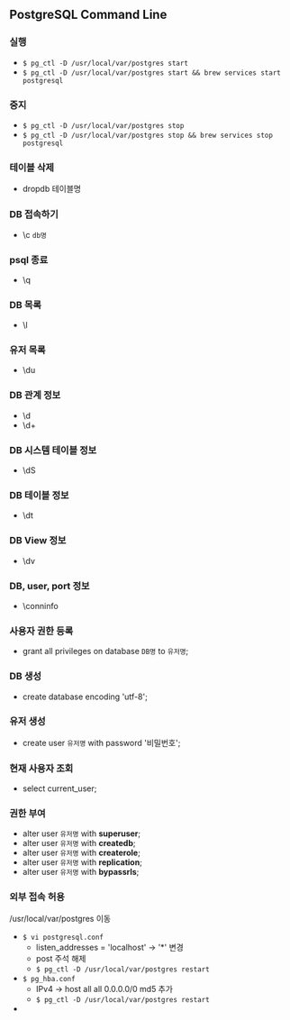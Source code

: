## PostgreSQL Command Line

### 실행

- `$ pg_ctl -D /usr/local/var/postgres start`
- `$ pg_ctl -D /usr/local/var/postgres start && brew services start postgresql` 

### 중지

- `$ pg_ctl -D /usr/local/var/postgres stop`
- `$ pg_ctl -D /usr/local/var/postgres stop && brew services stop postgresql` 

### 테이블 삭제

- dropdb 테이블명

### DB 접속하기 

- \c `db명`

### psql 종료

- \q

### DB 목록

- \l

### 유저 목록

- \du

### DB 관계 정보

- \d
- \d+

### DB 시스템 테이블 정보

- \dS

### DB 테이블 정보

- \dt

### DB View 정보

- \dv

### DB, user, port 정보

- \conninfo

### 사용자 권한 등록

- grant all privileges on database `DB명` to `유저명`;

### DB 생성

- create database <name> encoding 'utf-8';

### 유저 생성

- create user `유저명` with password '비밀번호';

### 현재 사용자 조회

- select current_user;

### 권한 부여

- alter user `유저명` with **superuser**;
- alter user `유저명` with **createdb**;
- alter user `유저명` with **createrole**;
- alter user `유저명` with **replication**;
- alter user `유저명` with **bypassrls**;

### 외부 접속 허용

/usr/local/var/postgres 이동

- `$ vi postgresql.conf`
  - listen_addresses = 'localhost' -> '*' 변경
  - post 주석 해제
  - `$ pg_ctl -D /usr/local/var/postgres restart`
- `$ pg_hba.conf`
  - IPv4 -> host	all	 all	 0.0.0.0/0	 md5 추가
  - `$ pg_ctl -D /usr/local/var/postgres restart`
- 